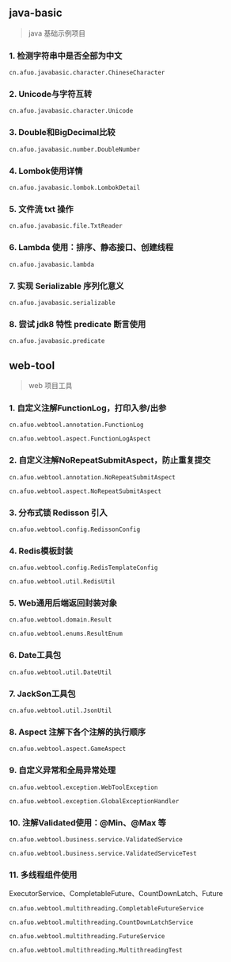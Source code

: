## java-basic

> java 基础示例项目
### 1. 检测字符串中是否全部为中文

`cn.afuo.javabasic.character.ChineseCharacter`

### 2. Unicode与字符互转

`cn.afuo.javabasic.character.Unicode`

### 3. Double和BigDecimal比较

`cn.afuo.javabasic.number.DoubleNumber`

### 4. Lombok使用详情

`cn.afuo.javabasic.lombok.LombokDetail`

### 5. 文件流 txt 操作

`cn.afuo.javabasic.file.TxtReader`

### 6. Lambda 使用：排序、静态接口、创建线程

`cn.afuo.javabasic.lambda`

### 7. 实现 Serializable 序列化意义

`cn.afuo.javabasic.serializable`

### 8. 尝试 jdk8 特性 predicate 断言使用

`cn.afuo.javabasic.predicate`

## web-tool

> web 项目工具
### 1. 自定义注解FunctionLog，打印入参/出参

`cn.afuo.webtool.annotation.FunctionLog` 

`cn.afuo.webtool.aspect.FunctionLogAspect`

### 2. 自定义注解NoRepeatSubmitAspect，防止重复提交

`cn.afuo.webtool.annotation.NoRepeatSubmitAspect` 

`cn.afuo.webtool.aspect.NoRepeatSubmitAspect`

### 3. 分布式锁 Redisson 引入

`cn.afuo.webtool.config.RedissonConfig`

### 4. Redis模板封装

`cn.afuo.webtool.config.RedisTemplateConfig`

 `cn.afuo.webtool.util.RedisUtil`

### 5. Web通用后端返回封装对象

`cn.afuo.webtool.domain.Result`

 `cn.afuo.webtool.enums.ResultEnum`

### 6. Date工具包

`cn.afuo.webtool.util.DateUtil`

### 7. JackSon工具包

`cn.afuo.webtool.util.JsonUtil`

### 8. Aspect 注解下各个注解的执行顺序

`cn.afuo.webtool.aspect.GameAspect`

### 9. 自定义异常和全局异常处理

`cn.afuo.webtool.exception.WebToolException`

`cn.afuo.webtool.exception.GlobalExceptionHandler`

### 10. 注解Validated使用：@Min、@Max 等

`cn.afuo.webtool.business.service.ValidatedService`

`cn.afuo.webtool.business.service.ValidatedServiceTest`

### 11. 多线程组件使用

ExecutorService、CompletableFuture、CountDownLatch、Future

`cn.afuo.webtool.multithreading.CompletableFutureService`

`cn.afuo.webtool.multithreading.CountDownLatchService`

`cn.afuo.webtool.multithreading.FutureService`

`cn.afuo.webtool.multithreading.MultithreadingTest`

